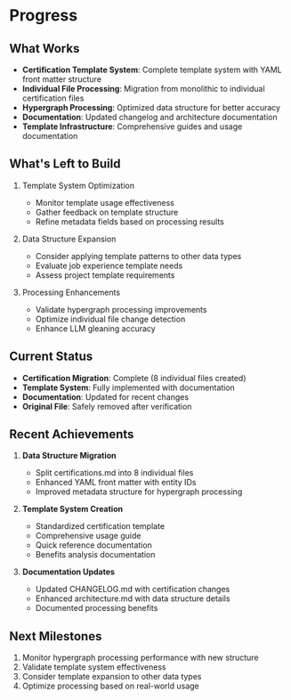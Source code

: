 # Progress

## What Works

- **Certification Template System**: Complete template system with YAML front matter structure
- **Individual File Processing**: Migration from monolithic to individual certification files
- **Hypergraph Processing**: Optimized data structure for better accuracy
- **Documentation**: Updated changelog and architecture documentation
- **Template Infrastructure**: Comprehensive guides and usage documentation

## What's Left to Build

1. Template System Optimization
   - Monitor template usage effectiveness
   - Gather feedback on template structure
   - Refine metadata fields based on processing results

2. Data Structure Expansion
   - Consider applying template patterns to other data types
   - Evaluate job experience template needs
   - Assess project template requirements

3. Processing Enhancements
   - Validate hypergraph processing improvements
   - Optimize individual file change detection
   - Enhance LLM gleaning accuracy

## Current Status

- **Certification Migration**: Complete (8 individual files created)
- **Template System**: Fully implemented with documentation
- **Documentation**: Updated for recent changes
- **Original File**: Safely removed after verification

## Recent Achievements

1. **Data Structure Migration**
   - Split certifications.md into 8 individual files
   - Enhanced YAML front matter with entity IDs
   - Improved metadata structure for hypergraph processing

2. **Template System Creation**
   - Standardized certification template
   - Comprehensive usage guide
   - Quick reference documentation
   - Benefits analysis documentation

3. **Documentation Updates**
   - Updated CHANGELOG.md with certification changes
   - Enhanced architecture.md with data structure details
   - Documented processing benefits

## Next Milestones

1. Monitor hypergraph processing performance with new structure
2. Validate template system effectiveness
3. Consider template expansion to other data types
4. Optimize processing based on real-world usage

